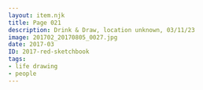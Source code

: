 ```yaml
---
layout: item.njk
title: Page 021
description: Drink & Draw, location unknown, 03/11/23
image: 201702_20170805_0027.jpg
date: 2017-03
ID: 2017-red-sketchbook
tags:  
- life drawing 
- people
---
```

